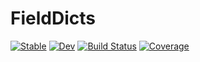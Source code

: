 # FieldDicts

[![Stable](https://img.shields.io/badge/docs-stable-blue.svg)](https://Tokazama.github.io/FieldDicts.jl/stable)
[![Dev](https://img.shields.io/badge/docs-dev-blue.svg)](https://Tokazama.github.io/FieldDicts.jl/dev)
[![Build Status](https://github.com/Tokazama/FieldDicts.jl/workflows/CI/badge.svg)](https://github.com/Tokazama/FieldDicts.jl/actions)
[![Coverage](https://codecov.io/gh/Tokazama/FieldDicts.jl/branch/master/graph/badge.svg)](https://codecov.io/gh/Tokazama/FieldDicts.jl)
